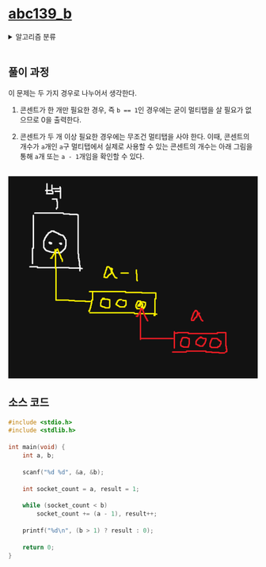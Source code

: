 # [abc139_b](https://atcoder.jp/contests/abc139/tasks/abc139_b)

<details>
  <summary>알고리즘 분류</summary>
  
  *implementation*
</details>

<br />

## 풀이 과정

이 문제는 두 가지 경우로 나누어서 생각한다.

1. 콘센트가 한 개만 필요한 경우, 즉 `b == 1`인 경우에는 굳이 멀티탭을 살 필요가 없으므로 0을 출력한다.

2. 콘센트가 두 개 이상 필요한 경우에는 무조건 멀티탭을 사야 한다. 이때, 콘센트의 개수가 `a`개인 `a`구 멀티탭에서 실제로 사용할 수 있는 콘센트의 개수는 아래 그림을 통해 `a`개 또는 `a - 1`개임을 확인할 수 있다.

<br />

<img src="images/abc139-b_01.png">

<br />

## 소스 코드

```c
#include <stdio.h>
#include <stdlib.h>

int main(void) {
    int a, b;

    scanf("%d %d", &a, &b);

    int socket_count = a, result = 1;

    while (socket_count < b)
        socket_count += (a - 1), result++;

    printf("%d\n", (b > 1) ? result : 0);

    return 0;
}
```